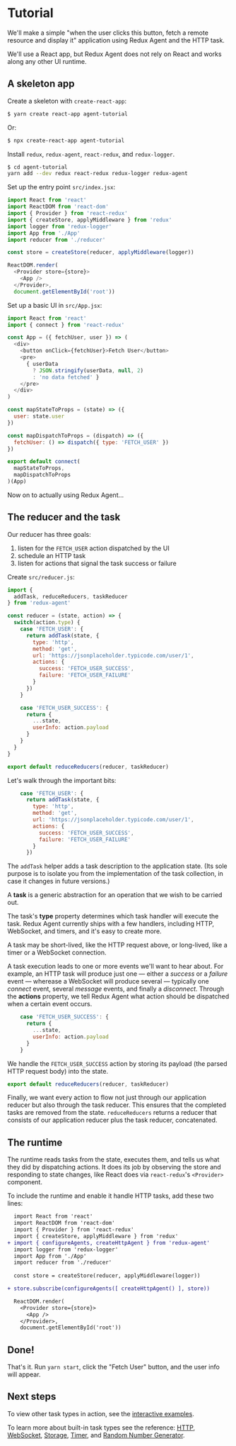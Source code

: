 # Tutorial

We'll make a simple "when the user clicks this button, fetch a remote resource and display it" application using Redux Agent and the HTTP task.

We'll use a React app, but Redux Agent does not rely on React and works along any other UI runtime.

## A skeleton app

Create a skeleton with `create-react-app`:

```sh
$ yarn create react-app agent-tutorial
```

Or:

```sh
$ npx create-react-app agent-tutorial
```

Install `redux`, `redux-agent`, `react-redux`, and `redux-logger`.

```sh
$ cd agent-tutorial
yarn add --dev redux react-redux redux-logger redux-agent
```

Set up the entry point `src/index.jsx`:

```js
import React from 'react'
import ReactDOM from 'react-dom'
import { Provider } from 'react-redux'
import { createStore, applyMiddleware } from 'redux'
import logger from 'redux-logger'
import App from './App'
import reducer from './reducer'

const store = createStore(reducer, applyMiddleware(logger))

ReactDOM.render(
  <Provider store={store}>
    <App />
  </Provider>,
  document.getElementById('root'))
```

Set up a basic UI in `src/App.jsx`:

```js
import React from 'react'
import { connect } from 'react-redux'

const App = ({ fetchUser, user }) => (
  <div>
    <button onClick={fetchUser}>Fetch User</button>
    <pre>
      { userData 
        ? JSON.stringify(userData, null, 2)
        : 'no data fetched' }
    </pre>
  </div>
)

const mapStateToProps = (state) => ({ 
  user: state.user 
})

const mapDispatchToProps = (dispatch) => ({
  fetchUser: () => dispatch({ type: 'FETCH_USER' }) 
})

export default connect(
  mapStateToProps,
  mapDispatchToProps
)(App)
```

Now on to actually using Redux Agent...

## The reducer and the task

Our reducer has three goals:

1. listen for the `FETCH_USER` action dispatched by the UI
1. schedule an HTTP task
1. listen for actions that signal the task success or failure

Create `src/reducer.js`:

```js
import {
  addTask, reduceReducers, taskReducer
} from 'redux-agent'

const reducer = (state, action) => {
  switch(action.type) {
    case 'FETCH_USER': {
      return addTask(state, {
        type: 'http',
        method: 'get',
        url: 'https://jsonplaceholder.typicode.com/user/1',
        actions: {
          success: 'FETCH_USER_SUCCESS',
          failure: 'FETCH_USER_FAILURE'
        }
      })
    }

    case 'FETCH_USER_SUCCESS': {
      return {
        ...state,
        userInfo: action.payload
      }
    }
  }
}

export default reduceReducers(reducer, taskReducer)
```

Let's walk through the important bits:

```js
    case 'FETCH_USER': {
      return addTask(state, {
        type: 'http',
        method: 'get',
        url: 'https://jsonplaceholder.typicode.com/user/1',
        actions: {
          success: 'FETCH_USER_SUCCESS',
          failure: 'FETCH_USER_FAILURE'
        }
      })
```

The `addTask` helper adds a task description to the application state. (Its sole purpose is to isolate you from the implementation of the task collection, in case it changes in future versions.)

A **task** is a generic abstraction for an operation that we wish to be carried out. 

The task's **type** property determines which task handler will execute the task. Redux Agent currently ships with a few handlers, including HTTP, WebSocket, and timers, and it's easy to create more.

A task may be short-lived, like the HTTP request above, or long-lived, like a timer or a WebSocket connection.

A task execution leads to one or more events we'll want to hear about. For example, an HTTP task will produce just one — either a _success_ or a _failure_ event — wherease a WebSocket will produce several — typically one _connect_ event, several _message_ events, and finally a _disconnect_. Through the **actions** property, we tell Redux Agent what action should be dispatched when a certain event occurs. 

```js
    case 'FETCH_USER_SUCCESS': {
      return {
        ...state,
        userInfo: action.payload
      }
    }
```

We handle the `FETCH_USER_SUCCESS` action by storing its payload (the parsed HTTP request body) into the state.

```js
export default reduceReducers(reducer, taskReducer)
```

Finally, we want every action to flow not just through our application reducer but also through the task reducer. This ensures that the completed tasks are removed from the state. `reduceReducers` returns a reducer that consists of our application reducer plus the task reducer, concatenated.

## The runtime

The runtime reads tasks from the state, executes them, and tells us what they did by dispatching actions. It does its job by observing the store and responding to state changes, like React does via `react-redux`'s `<Provider>` component.

To include the runtime and enable it handle HTTP tasks, add these two lines:

```diff
  import React from 'react'
  import ReactDOM from 'react-dom'
  import { Provider } from 'react-redux'
  import { createStore, applyMiddleware } from 'redux'
+ import { configureAgents, createHttpAgent } from 'redux-agent'
  import logger from 'redux-logger'
  import App from './App'
  import reducer from './reducer'
  
  const store = createStore(reducer, applyMiddleware(logger))

+ store.subscribe(configureAgents([ createHttpAgent() ], store))

  ReactDOM.render(
    <Provider store={store}>
      <App />
    </Provider>,
    document.getElementById('root'))
```

## Done!

That's it. Run `yarn start`, click the "Fetch User" button, and the user info will appear.

## Next steps

To view other task types in action, see the [interactive examples](/examples).

To learn more about built-in task types see the reference: [HTTP](reference/http.md), [WebSocket](reference/websocket.md), [Storage](reference/storage.md), [Timer](reference/timer.md), and [Random Number Generator](reference/random-number-generator.md).










